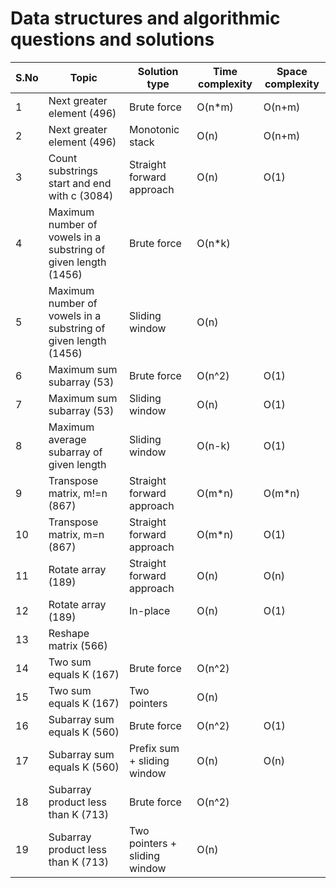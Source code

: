 # Data structures and algorithmic questions and solutions


|**S.No**| **Topic**                                    | **Solution type**                | **Time complexity** | **Space complexity** |
|--------|----------------------------------------------|----------------------------------|---------------------|----------------------|
|1       | Next greater element (496)                   | Brute force                      | O(n*m)              | O(n+m)               |
|2       | Next greater element (496)                   | Monotonic stack                  | O(n)                | O(n+m)               |  
|3       | Count substrings start and end with c (3084) | Straight forward approach        | O(n)                | O(1)                 |
|4       | Maximum number of vowels in a substring of given length (1456)| Brute force     | O(n*k)              |                      |
|5       | Maximum number of vowels in a substring of given length (1456)| Sliding window  | O(n)                |                      |
|6       | Maximum sum subarray (53)                    | Brute force                      | O(n^2)              | O(1)                 |
|7       | Maximum sum subarray (53)                    | Sliding window                   | O(n)                | O(1)                 |
|8       | Maximum average subarray of given length     | Sliding window                   | O(n-k)              | O(1)                 | 
|9       | Transpose matrix, m!=n (867)                 | Straight forward approach        | O(m*n)              | O(m*n)               |
|10      | Transpose matrix, m=n (867)                  | Straight forward approach        | O(m*n)              | O(1)                 |
|11      | Rotate array (189)                           | Straight forward approach        | O(n)                | O(n)                 | 
|12      | Rotate array (189)                           | In-place                         | O(n)                | O(1)                 |
|13      | Reshape matrix (566)                         |                                  |                     |                      | 
|14      | Two sum equals K (167)                       | Brute force                      | O(n^2)              |                      | 
|15      | Two sum equals K (167)                       | Two pointers                     | O(n)                |                      |
|16      | Subarray sum equals K (560)                  | Brute force                      | O(n^2)              | O(1)                 |
|17      | Subarray sum equals K (560)                  | Prefix sum + sliding window      | O(n)                | O(n)                 |
|18      | Subarray product less than K (713)           | Brute force                      | O(n^2)              |                      |
|19      | Subarray product less than K (713)           | Two pointers + sliding window    | O(n)                |                      |
